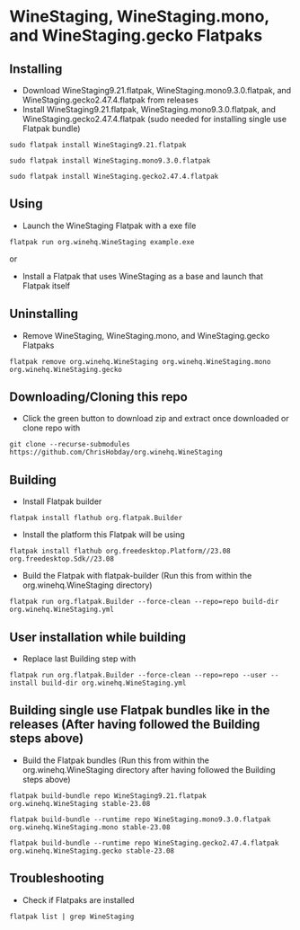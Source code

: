 # WineStaging, WineStaging.mono, and WineStaging.gecko Flatpaks
## Installing
- Download WineStaging9.21.flatpak, WineStaging.mono9.3.0.flatpak, and WineStaging.gecko2.47.4.flatpak from releases
- Install WineStaging9.21.flatpak, WineStaging.mono9.3.0.flatpak, and WineStaging.gecko2.47.4.flatpak (sudo needed for installing single use Flatpak bundle)
```console
sudo flatpak install WineStaging9.21.flatpak
```
```console
sudo flatpak install WineStaging.mono9.3.0.flatpak
```
```console
sudo flatpak install WineStaging.gecko2.47.4.flatpak
```
## Using
- Launch the WineStaging Flatpak with a exe file
```console
flatpak run org.winehq.WineStaging example.exe
```
or
- Install a Flatpak that uses WineStaging as a base and launch that Flatpak itself
## Uninstalling
- Remove WineStaging, WineStaging.mono, and WineStaging.gecko Flatpaks
```console
flatpak remove org.winehq.WineStaging org.winehq.WineStaging.mono org.winehq.WineStaging.gecko
```
## Downloading/Cloning this repo
- Click the green button to download zip and extract once downloaded or clone repo with
```console
git clone --recurse-submodules https://github.com/ChrisHobday/org.winehq.WineStaging
```
## Building
- Install Flatpak builder
```console
flatpak install flathub org.flatpak.Builder
```
- Install the platform this Flatpak will be using
```console
flatpak install flathub org.freedesktop.Platform//23.08 org.freedesktop.Sdk//23.08
```
- Build the Flatpak with flatpak-builder (Run this from within the org.winehq.WineStaging directory)
```console
flatpak run org.flatpak.Builder --force-clean --repo=repo build-dir org.winehq.WineStaging.yml
```
## User installation while building
- Replace last Building step with
```console
flatpak run org.flatpak.Builder --force-clean --repo=repo --user --install build-dir org.winehq.WineStaging.yml
```
## Building single use Flatpak bundles like in the releases (After having followed the Building steps above)
- Build the Flatpak bundles (Run this from within the org.winehq.WineStaging directory after having followed the Building steps above)
```console
flatpak build-bundle repo WineStaging9.21.flatpak org.winehq.WineStaging stable-23.08
```
```console
flatpak build-bundle --runtime repo WineStaging.mono9.3.0.flatpak org.winehq.WineStaging.mono stable-23.08
```
```console
flatpak build-bundle --runtime repo WineStaging.gecko2.47.4.flatpak org.winehq.WineStaging.gecko stable-23.08
```
## Troubleshooting
- Check if Flatpaks are installed
```console
flatpak list | grep WineStaging
```